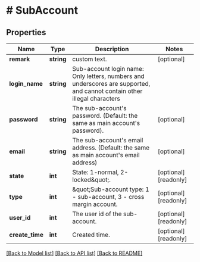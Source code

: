 # # SubAccount

## Properties

Name | Type | Description | Notes
------------ | ------------- | ------------- | -------------
**remark** | **string** | custom text. | [optional] 
**login_name** | **string** | Sub-account login name: Only letters, numbers and underscores are supported, and cannot contain other illegal characters | 
**password** | **string** | The sub-account&#39;s password. (Default: the same as main account&#39;s password). | [optional] 
**email** | **string** | The sub-account&#39;s email address. (Default: the same as main account&#39;s email address) | [optional] 
**state** | **int** | State: 1-normal, 2-locked\&quot;. | [optional] [readonly] 
**type** | **int** | \&quot;Sub-account type: 1 - sub-account, 3 - cross margin account. | [optional] [readonly] 
**user_id** | **int** | The user id of the sub-account. | [optional] [readonly] 
**create_time** | **int** | Created time. | [optional] [readonly] 

[[Back to Model list]](../../README.md#documentation-for-models) [[Back to API list]](../../README.md#documentation-for-api-endpoints) [[Back to README]](../../README.md)
